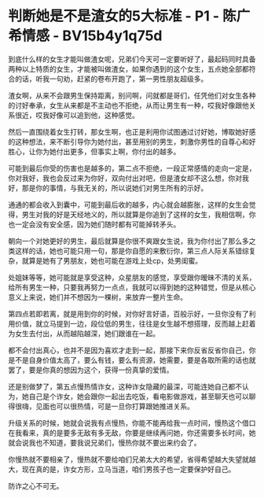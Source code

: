 # 判断她是不是渣女的5大标准 - P1 - 陈广希情感 - BV15b4y1q75d

到底什么样的女生才能叫做渣女呢，兄弟们今天可一定要听好了，最起码同时具备两种以上特质的女生，才能被叫做渣女，如果你遇到的这个女生，五点她全部都符合的话，听我一句劝，赶紧的卷布开跑了，第一男性朋友超级多。

渣女啊，从来不会跟男生保持距离，别问啊，问就都是哥们，任凭他们对女生各种的讨好奉承，女生从来都是不主动也不拒绝，从而让男生有一种，哎我好像跟他关系很近，哎我好像可以追到他，这种感觉。

然后一直围绕着女生打转，那女生啊，也正是利用你试图通过讨好她，博取她好感的这种想法，来不断引导你为她付出，甚至用别的男生，刺激你男性的自尊心和好胜心，让你为她付出更多，但事实上啊，你付出的越多。

可能到最后你受的伤害也是越多的，第二点不拒绝，一段正常感情的走向一定是，你对我好，我也会反过来为你好，双向付出对吧，但是渣女却不这么想，你对我好，那是你的事情，与我无关的，所以说她们对男生所有的示好。

通通的都会收入到囊中，可能到最后收的越多，内心就会越膨胀，这样的女生会觉得，男生对我的好是天经地义的，所以就算是你追到了这样的女生，我相信啊，你也一定会没有安全感，因为她们随时都有可能掉转矛头。

朝向一个对她更好的男生，最后就算是你很不爽跟女生说，我为你付出了那么多之类这样的话，她也可能只用一句，那是你自愿的来敷衍你，第三点人际关系错综复杂，就算是她有了男朋友，她也可能在游戏上处cp，处男闺蜜。

处姐妹等等，她可能就是享受这种，众星朋友的感觉，享受跟你暧昧不清的关系，给所有男生一种，只要我再努力一点点，我就可以得到她的这种错觉，但是从核心意义上来说，她们并不想因为一棵树，来放弃一整片生命。

第四点若即若离，就是用到你的时候，对你好言好语，百般示好，一旦你没有了利用价值，就立马提到一边，段位低的男生，往往是女生越不想搭理，反而越上赶着为女生去付出，从而越陷越深，她们跟谁在一起。

都不会付出真心，也并不是因为喜欢才走到一起，那接下来你反省反省你自己，你是不是自身价值太高了，要么有钱，要么有资源，她需要，要是各取所需的话也就罢了，要是你真的想因为这个，获得一份真挚的爱情。

还是别做梦了，第五点慢热情诈女，这种诈女隐藏的最深，可能连她自己都不认为，她自己是个诈女，她会跟你一起出去吃饭，看电影做游戏，甚至聊天也可以聊得很嗨，见面也可以很热情，可是一旦你打算跟她推进关系。

升级关系的时候，她就会说我有点慢热，你能不能再给我一点时间，慢热这个借口在我看来，真的是要多无敌有多无敌，你要是继续再问她，你还需要多长时间，她就会说我也不知道，要我说兄弟们，慢热你就不要出来约会了。

你慢热就不要相亲了，慢热就不要给咱们兄弟太大的希望，省得希望越大失望就越大，现在真的是，诈女方形，立马当道，咱们男孩子也一定要保护好自己。

防诈之心不可无。